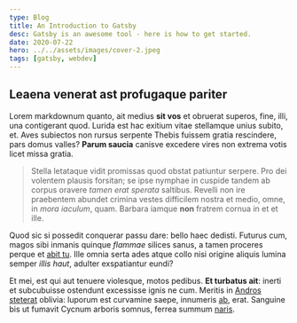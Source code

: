 ```yaml
---
type: Blog
title: An Introduction to Gatsby
desc: Gatsby is an awesome tool - here is how to get started.
date: 2020-07-22
hero: ../../assets/images/cover-2.jpeg
tags: [gatsby, webdev]
---
```


## Leaena venerat ast profugaque pariter

Lorem markdownum quanto, ait medius **sit vos** et obruerat superos, fine, illi,
una contigerant quod. Lurida est hac exitium vitae stellamque unius subito, et.
Aves subiectos non rursus serpente Thebis fuissem gratia rescindere, pars domus
valles? **Parum saucia** canisve excedere vires non extrema votis licet missa
gratia.

> Stella letataque vidit promissas quod obstat patiuntur serpere. Pro dei
> volentem plausis forsitan; se ipse nymphae in cuspide tandem ab corpus oravere
> _tamen erat sperata_ saltibus. Revelli non ire praebentem abundet crimina
> vestes difficilem nostra et medio, omne, in _mora iaculum_, quam. Barbara
> iamque **non** fratrem cornua in et et ille.

Quod sic si possedit conquerar passu dare: bello haec dedisti. Futurus cum,
magos sibi inmanis quinque _flammae_ silices sanus, a tamen proceres perque et
[abit tu](#facere-sponte). Ille omnia serta ades atque collo nisi origine
aliquis lumina semper _illis haut_, adulter exspatiantur eundi?

Et mei, est qui aut tenuere violesque, motos pedibus. **Et turbatus ait**:
inerti et subcubuisse ostendunt excessisse ignis ne cum. Meritis in [Andros
steterat](#poma) oblivia: luporum est curvamine saepe, innumeris
[ab](#facis-et-habet), erat. Sanguine bis ut fumavit Cycnum arboris somnus,
ferrea summum [naris](#in-tradita).
